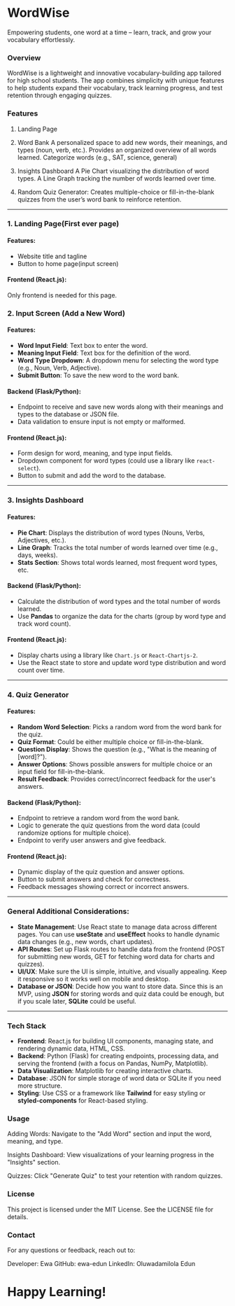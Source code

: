 # WordWise
Empowering students, one word at a time – learn, track, and grow your vocabulary effortlessly.

### Overview
WordWise is a lightweight and innovative vocabulary-building app tailored for high school students. The app combines simplicity with unique features to help students expand their vocabulary, track learning progress, and test retention through engaging quizzes.

### Features
1. Landing Page

2. Word Bank
    A personalized space to add new words, their meanings, and types (noun, verb, etc.).
    Provides an organized overview of all words learned.
    Categorize words (e.g., SAT, science, general)

3. Insights Dashboard
   A Pie Chart visualizing the distribution of word types.
   A Line Graph tracking the number of words learned over time.

4. Random Quiz Generator: 
   Creates multiple-choice or fill-in-the-blank quizzes from the user’s word bank to reinforce retention.

---
### **1. Landing Page**(First ever page)
#### **Features**:
- Website title and tagline
- Button to home page(input screen)

#### **Frontend (React.js)**: 
  Only frontend is needed for this page.

### **2. Input Screen** (Add a New Word)
#### **Features**:
- **Word Input Field**: Text box to enter the word.
- **Meaning Input Field**: Text box for the definition of the word.
- **Word Type Dropdown**: A dropdown menu for selecting the word type (e.g., Noun, Verb, Adjective).
- **Submit Button**: To save the new word to the word bank.
  
#### **Backend (Flask/Python)**:
- Endpoint to receive and save new words along with their meanings and types to the database or JSON file.
- Data validation to ensure input is not empty or malformed.
  
#### **Frontend (React.js)**:
- Form design for word, meaning, and type input fields.
- Dropdown component for word types (could use a library like `react-select`).
- Button to submit and add the word to the database.

---

### **3. Insights Dashboard**
#### **Features**:
- **Pie Chart**: Displays the distribution of word types (Nouns, Verbs, Adjectives, etc.).
- **Line Graph**: Tracks the total number of words learned over time (e.g., days, weeks).
- **Stats Section**: Shows total words learned, most frequent word types, etc.
  
#### **Backend (Flask/Python)**:
- Calculate the distribution of word types and the total number of words learned.
- Use **Pandas** to organize the data for the charts (group by word type and track word count).
  
#### **Frontend (React.js)**:
- Display charts using a library like `Chart.js` or `React-Chartjs-2`.
- Use the React state to store and update word type distribution and word count over time.

---

### **4. Quiz Generator**
#### **Features**:
- **Random Word Selection**: Picks a random word from the word bank for the quiz.
- **Quiz Format**: Could be either multiple choice or fill-in-the-blank.
- **Question Display**: Shows the question (e.g., "What is the meaning of [word]?").
- **Answer Options**: Shows possible answers for multiple choice or an input field for fill-in-the-blank.
- **Result Feedback**: Provides correct/incorrect feedback for the user's answers.
  
#### **Backend (Flask/Python)**:
- Endpoint to retrieve a random word from the word bank.
- Logic to generate the quiz questions from the word data (could randomize options for multiple choice).
- Endpoint to verify user answers and give feedback.
  
#### **Frontend (React.js)**:
- Dynamic display of the quiz question and answer options.
- Button to submit answers and check for correctness.
- Feedback messages showing correct or incorrect answers.

---

### **General Additional Considerations**:
- **State Management**: Use React state to manage data across different pages. You can use **useState** and **useEffect** hooks to handle dynamic data changes (e.g., new words, chart updates).
- **API Routes**: Set up Flask routes to handle data from the frontend (POST for submitting new words, GET for fetching word data for charts and quizzes).
- **UI/UX**: Make sure the UI is simple, intuitive, and visually appealing. Keep it responsive so it works well on mobile and desktop.
- **Database or JSON**: Decide how you want to store data. Since this is an MVP, using **JSON** for storing words and quiz data could be enough, but if you scale later, **SQLite** could be useful.

---

### Tech Stack
- **Frontend**: React.js for building UI components, managing state, and rendering dynamic data, HTML, CSS.
- **Backend**: Python (Flask) for creating endpoints, processing data, and serving the frontend (with a focus on Pandas, NumPy, Matplotlib).
- **Data Visualization**: Matplotlib for creating interactive charts.
- **Database**: JSON for simple storage of word data or SQLite if you need more structure.
- **Styling**: Use CSS or a framework like **Tailwind** for easy styling or **styled-components** for React-based styling.


### Usage
 Adding Words: Navigate to the "Add Word" section and input the word, meaning, and type.

 Insights Dashboard: View visualizations of your learning progress in the "Insights" section.

 Quizzes: Click "Generate Quiz" to test your retention with random quizzes.


### License
This project is licensed under the MIT License. See the LICENSE file for details.

### Contact
For any questions or feedback, reach out to:

Developer: Ewa 
GitHub: ewa-edun
LinkedIn: Oluwadamilola Edun

# Happy Learning!